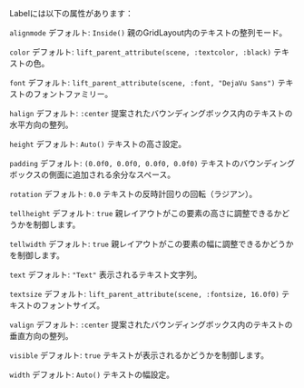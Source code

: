 Labelには以下の属性があります：

`alignmode`   デフォルト: `Inside()`   親のGridLayout内のテキストの整列モード。

`color`   デフォルト: `lift_parent_attribute(scene, :textcolor, :black)`   テキストの色。

`font`   デフォルト: `lift_parent_attribute(scene, :font, "DejaVu Sans")`   テキストのフォントファミリー。

`halign`   デフォルト: `:center`   提案されたバウンディングボックス内のテキストの水平方向の整列。

`height`   デフォルト: `Auto()`   テキストの高さ設定。

`padding`   デフォルト: `(0.0f0, 0.0f0, 0.0f0, 0.0f0)`   テキストのバウンディングボックスの側面に追加される余分なスペース。

`rotation`   デフォルト: `0.0`   テキストの反時計回りの回転（ラジアン）。

`tellheight`   デフォルト: `true`   親レイアウトがこの要素の高さに調整できるかどうかを制御します。

`tellwidth`   デフォルト: `true`   親レイアウトがこの要素の幅に調整できるかどうかを制御します。

`text`   デフォルト: `"Text"`   表示されるテキスト文字列。

`textsize`   デフォルト: `lift_parent_attribute(scene, :fontsize, 16.0f0)`   テキストのフォントサイズ。

`valign`   デフォルト: `:center`   提案されたバウンディングボックス内のテキストの垂直方向の整列。

`visible`   デフォルト: `true`   テキストが表示されるかどうかを制御します。

`width`   デフォルト: `Auto()`   テキストの幅設定。
